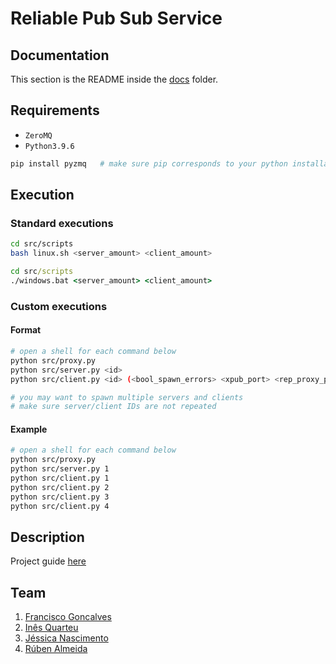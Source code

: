# Reliable Pub Sub Service

## Documentation

This section is the README inside the [docs](docs) folder.

## Requirements

- `ZeroMQ`
- `Python3.9.6`

```sh
pip install pyzmq   # make sure pip corresponds to your python installation
```

## Execution

### Standard executions

```bash
cd src/scripts
bash linux.sh <server_amount> <client_amount>
```

```bat
cd src/scripts
./windows.bat <server_amount> <client_amount>
```

### Custom executions

#### Format

```sh
# open a shell for each command below
python src/proxy.py
python src/server.py <id>
python src/client.py <id> (<bool_spawn_errors> <xpub_port> <rep_proxy_port>)

# you may want to spawn multiple servers and clients
# make sure server/client IDs are not repeated
```

#### Example

```sh
# open a shell for each command below
python src/proxy.py
python src/server.py 1
python src/client.py 1
python src/client.py 2
python src/client.py 3
python src/client.py 4
```

## Description

Project guide [here](https://web.fe.up.pt/~pfs/aulas/sdle2021/projs/proj1.html)


## Team

1. [Francisco Goncalves](https.github.com/kiko-g)
2. [Inês Quarteu](https.github.com/InesQuarteu)
3. [Jéssica Nascimento](https.github.com/)
4. [Rúben Almeida](https.github.com/arubenruben)
